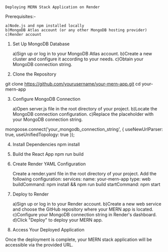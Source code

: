                                                                             Deploying MERN Stack Application on Render
Prerequisites:-

    a)Node.js and npm installed locally
    b)MongoDB Atlas account (or any other MongoDB hosting provider)
    c)Render account

1. Set Up MongoDB Database

    a)Sign up or log in to your MongoDB Atlas account.
    b)Create a new cluster and configure it according to your needs.
    c)Obtain your MongoDB connection string.

2. Clone the Repository

git clone https://github.com/yourusername/your-mern-app.git
cd your-mern-app

3. Configure MongoDB Connection

    a)Open server.js file in the root directory of your project.
    b)Locate the MongoDB connection configuration.
    c)Replace the placeholder with your MongoDB connection string.

mongoose.connect('your_mongodb_connection_string', { useNewUrlParser: true, useUnifiedTopology: true });

4. Install Dependencies
npm install

5. Build the React App
npm run build

6. Create Render YAML Configuration

    Create a render.yaml file in the root directory of your project.
    Add the following configuration:
services:
    name: your-mern-app
    type: web
    buildCommand: npm install && npm run build
    startCommand: npm start

7. Deploy to Render

    a)Sign up or log in to your Render account.
    b)Create a new web service and choose the GitHub repository where your MERN app is located.
    c)Configure your MongoDB connection string in Render's dashboard.
    d)Click "Deploy" to deploy your MERN app.

8. Access Your Deployed Application

Once the deployment is complete, your MERN stack application will be accessible via the provided URL.
